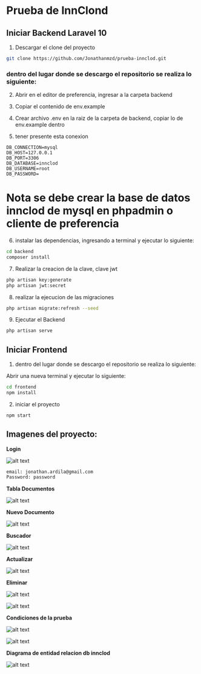 # Prueba de InnClond 

## Iniciar Backend Laravel 10

1) Descargar el clone del proyecto

```sh
git clone https://github.com/Jonathanmzd/prueba-innclod.git
```
### dentro del lugar donde se descargo el repositorio se realiza lo siguiente:
   
2) Abrir en el editor de preferencia, ingresar a la carpeta backend

3) Copiar el contenido de env.example 
   
4) Crear archivo .env en la raiz de la carpeta de backend, copiar lo de env.example dentro

5) tener presente esta conexion
   
```env
DB_CONNECTION=mysql
DB_HOST=127.0.0.1
DB_PORT=3306
DB_DATABASE=innclod
DB_USERNAME=root
DB_PASSWORD=
```
# **Nota** se debe crear la base de datos **innclod** de mysql en phpadmin o cliente de preferencia

6) instalar las dependencias, ingresando a terminal y ejecutar lo siguiente:
```sh
cd backend
composer install 
```

7) Realizar la creacion de la clave, clave jwt
```sh
php artisan key:generate
php artisan jwt:secret
```

8) realizar la ejecucion de las migraciones
```sh
php artisan migrate:refresh --seed
```

9) Ejecutar el Backend
```sh
php artisan serve
```

## Iniciar Frontend

1) dentro del lugar donde se descargo el repositorio se realiza lo siguiente:

Abrir una nueva terminal y ejecutar lo siguiente:

```sh
cd frontend
npm install 
```

2) iniciar el proyecto
```sh
npm start
```

## Imagenes del proyecto:

**Login**

![alt text](image.png)

```sh
email: jonathan.ardila@gmail.com
Password: password
```

**Tabla Documentos**

![alt text](image-1.png)

**Nuevo Documento**

![alt text](image-2.png)

**Buscador**

![alt text](image-3.png)

**Actualizar**

![alt text](image-4.png)

**Eliminar**

![alt text](image-5.png)

![alt text](image-6.png)

**Condiciones de la prueba**

![alt text](image-7.png)

![alt text](image-8.png)

**Diagrama de entidad relacion db innclod**

![alt text](image-9.png)
